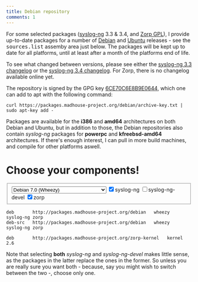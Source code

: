 ```yaml
---
title: Debian repository
comments: 1
---
```


For some selected packages ([syslog-ng][sng] 3.3 & 3.4, and
[Zorp GPL][zorp]), I provide up-to-date packages for a number of
[Debian][debian] and [Ubuntu][ubuntu] releases - see the
<kbd>sources.list</kbd> assemby area just below. The packages will be
kept up to date for all platforms, until at least after a month of the
platforms end of life.

To see what changed between versions, please see either the
[syslog-ng 3.3 changelog][1] or the [syslog-ng 3.4 changelog][2]. For
Zorp, there is no changelog available online yet.

 [sng]: https://www.balabit.com/network-security/syslog-ng/opensource-logging-system/overview
 [zorp]: https://www.balabit.com/network-security/zorp-gpl/overview
 [debian]: http://www.debian.org/
 [ubuntu]: http://www.ubuntu.com/

 [1]: https://git.madhouse-project.org/debian/syslog-ng/plain/debian/changelog?h=packaging/debian/autobuilt/3.3
 [2]: https://git.madhouse-project.org/debian/syslog-ng/plain/debian/changelog?h=packaging/debian/autobuilt/3.4

The repository is signed by the GPG key
[6CE70C6E8B9E0644][archive-key], which one can add to apt with the following command:


    curl https://packages.madhouse-project.org/debian/archive-key.txt | sudo apt-key add -

 [archive-key]: https://packages.madhouse-project.org/debian/archive-key.txt

Packages are available for the **i386** and **amd64** architectures on
both Debian and Ubuntu, but in addition to those, the Debian
repositories also contain *syslog-ng* packages for **powerpc** and
**kfreebsd-amd64** architectures. If there's enough interest, I can
pull in more build machines, and compile for other platforms aswell.

# Choose your components!

<form class="form-inline" id="dist-select">
 <fieldset>
  <select class="inline input-xlarge">
    <optgroup label="Debian">
     <option value="debian-squeeze">Debian 6.0 (Squeeze; stable)</option>
     <option value="debian-wheezy" selected>Debian 7.0 (Wheezy)</option>
     <option value="debian-sid">Debian unstable</option>
    </optgroup>
    <optgroup label="Ubuntu">
     <option value="ubuntu-lucid">Ubuntu 10.04 LTS (Lucid Lynx)</option>
     <option value="ubuntu-natty">Ubuntu 11.04 (Natty Narwhal)</option>
     <option value="ubuntu-oneiric">Ubuntu 11.10 (Oneiric Ocelot)</option>
     <option value="ubuntu-precise">Ubuntu 12.04 LTS (Precise Pangolin)</option>
     <option value="ubuntu-quantal">Ubuntu 12.10 (Quantal Quetzal)</option>
     <option value="ubuntu-raring">Ubuntu 13.04 (Raring Ringtail)</option>
    </optgroup>
  </select>
  <label class="checkbox inline"><input id="cb-sng" checked type="checkbox">syslog-ng</label>
  <label class="checkbox inline"><input id="cb-sng-dev" type="checkbox">syslog-ng-devel</label>
  <label class="checkbox inline"><input id="cb-zorp" checked type="checkbox">zorp</label>
 </fieldset>
</form>

    deb       http://packages.madhouse-project.org/debian   wheezy   syslog-ng zorp
    deb-src   http://packages.madhouse-project.org/debian   wheezy   syslog-ng zorp
    
    deb       http://packages.madhouse-project.org/zorp-kernel   kernel   2.6

<script src="https://ajax.googleapis.com/ajax/libs/jquery/1.7.2/jquery.min.js"></script>
<script src="/assets/asylum/js/sources.list.js" type="text/javascript"></script>

Note that selecting **both** *syslog-ng* and *syslog-ng-devel* makes
little sense, as the packages in the latter replace the ones in the
former. So unless you are really sure you want both - because, say you
might wish to switch between the two -, choose only one.
